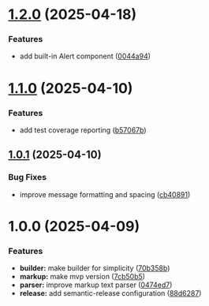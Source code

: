 # [1.2.0](https://github.com/sadraliev/teleprinter/compare/v1.1.0...v1.2.0) (2025-04-18)


### Features

* add built-in Alert component ([0044a94](https://github.com/sadraliev/teleprinter/commit/0044a949894b7f7861a90b08e658144287e1e1fc))

# [1.1.0](https://github.com/sadraliev/teleprinter/compare/v1.0.1...v1.1.0) (2025-04-10)


### Features

* add test coverage reporting ([b57067b](https://github.com/sadraliev/teleprinter/commit/b57067b3ce9e7c302ddd6a61ec2d86916151fe1b))

## [1.0.1](https://github.com/sadraliev/teleprinter/compare/v1.0.0...v1.0.1) (2025-04-10)


### Bug Fixes

* improve message formatting and spacing ([cb40891](https://github.com/sadraliev/teleprinter/commit/cb4089189230bbad86c9b07c5033a5d025b53980))

# 1.0.0 (2025-04-09)


### Features

* **builder:** make builder for simplicity ([70b358b](https://github.com/sadraliev/teleprinter/commit/70b358b98a47a4682158f971c969e4acf364aada))
* **markup:** make mvp version ([7cb50b5](https://github.com/sadraliev/teleprinter/commit/7cb50b5a3c00488642ca0740813d80693110942c))
* **parser:** improve markup text parser ([0474ed7](https://github.com/sadraliev/teleprinter/commit/0474ed7ab82d253e960635ac57d1dd79f1f60e6e))
* **release:** add semantic-release configuration ([88d6287](https://github.com/sadraliev/teleprinter/commit/88d62870388afb006791183d8f572be55fff5fef))
